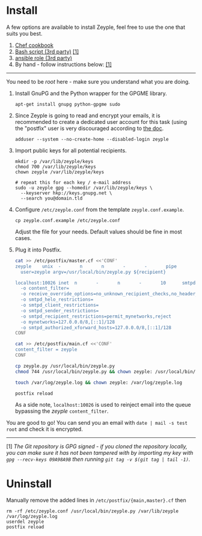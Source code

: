 # Install

A few options are available to install Zeyple, feel free to use the one that
suits you best.

1. [Chef cookbook](https://github.com/infertux/chef-zeyple)
1. [Bash script (3rd party)](
	 https://github.com/bastelfreak/scripts/blob/master/setup_zeyple.sh) [[1]](#fn-1)
1. [ansible role (3rd party)](https://galaxy.ansible.com/mimacom/zeyple/)
1. By hand - follow instructions below: [[1]](#fn-1)

---

You need to be _root_ here - make sure you understand what you are doing.

1. Install GnuPG and the Python wrapper for the GPGME library.

    ```
    apt-get install gnupg python-gpgme sudo
    ```

1. Since Zeyple is going to read and encrypt your emails, it is recommended to
   create a dedicated user account for this task (using the "postfix" user is
   very discouraged according to [the
   doc](http://www.postfix.org/FILTER_README.html).

    ```
    adduser --system --no-create-home --disabled-login zeyple
    ```

1. Import public keys for all potential recipients.

    ```
    mkdir -p /var/lib/zeyple/keys
    chmod 700 /var/lib/zeyple/keys
    chown zeyple /var/lib/zeyple/keys

    # repeat this for each key / e-mail address
    sudo -u zeyple gpg --homedir /var/lib/zeyple/keys \
      --keyserver hkp://keys.gnupg.net \
      --search you@domain.tld
    ```

1. Configure `/etc/zeyple.conf` from the template `zeyple.conf.example`.

    ```
    cp zeyple.conf.example /etc/zeyple.conf
    ```

    Adjust the file for your needs. Default values should be fine in most cases.

1. Plug it into Postfix.


    ```bash
    cat >> /etc/postfix/master.cf <<'CONF'
    zeyple    unix  -       n       n       -       -       pipe
      user=zeyple argv=/usr/local/bin/zeyple.py ${recipient}

    localhost:10026 inet  n       -       n       -       10      smtpd
      -o content_filter=
      -o receive_override_options=no_unknown_recipient_checks,no_header_body_checks,no_milters
      -o smtpd_helo_restrictions=
      -o smtpd_client_restrictions=
      -o smtpd_sender_restrictions=
      -o smtpd_recipient_restrictions=permit_mynetworks,reject
      -o mynetworks=127.0.0.0/8,[::1]/128
      -o smtpd_authorized_xforward_hosts=127.0.0.0/8,[::1]/128
    CONF

    cat >> /etc/postfix/main.cf <<'CONF'
    content_filter = zeyple
    CONF

    cp zeyple.py /usr/local/bin/zeyple.py
    chmod 744 /usr/local/bin/zeyple.py && chown zeyple: /usr/local/bin/zeyple.py

    touch /var/log/zeyple.log && chown zeyple: /var/log/zeyple.log

    postfix reload
    ```

    As a side note, `localhost:10026` is used to reinject email into the queue
    bypassing the _zeyple_ `content_filter`.

You are good to go!  You can send you an email with `date | mail -s test root`
and check it is encrypted.

---

<a name="fn-1">[1]</a> _The Git repository is GPG signed - if you cloned the
repository locally, you can make sure it has not been tampered with by importing
my key with `gpg --recv-keys 09A98A9B` then running `git tag -v $(git tag | tail
-1)`._

# Uninstall

Manually remove the added lines in `/etc/postfix/{main,master}.cf` then

    rm -rf /etc/zeyple.conf /usr/local/bin/zeyple.py /var/lib/zeyple /var/log/zeyple.log
    userdel zeyple
    postfix reload

